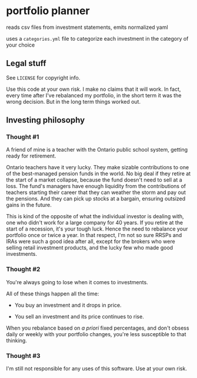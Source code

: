 # portfolio planner
reads csv files from investment statements, emits normalized yaml

uses a `categories.yml` file to categorize each investment in the category of your choice

## Legal stuff

See `LICENSE` for copyright info.

Use this code at your own risk. I make no claims that it will work.
In fact, every time after I've rebalanced my portfolio, in the short term it was the wrong decision. But in the long term things worked out.

## Investing philosophy

### Thought #1

A friend of mine is a teacher with the Ontario public school system, getting ready for retirement.

Ontario teachers have it very lucky.
They make sizable contributions to one of the best-managed pension funds in the world.
No big deal if they retire at the start of a market collapse,
because the fund doesn't need to sell at a loss.
The fund's managers have enough liquidity from the contributions of teachers
starting their career that they can weather the storm and pay out the pensions.
And they can pick up stocks at a bargain, ensuring outsized gains in the future.

This is kind of the opposite of what the individual investor is dealing with,
one who didn't work for a large company for 40 years.
If you retire at the start of a recession, it's your tough luck.
Hence the need to rebalance your portfolio once or twice a year.
In that respect, I'm not so sure RRSPs and IRAs were such a good idea after all,
except for the brokers who were selling retail investment products, and the lucky few
who made good investments.

### Thought #2

You're always going to lose when it comes to investments.

All of these things happen all the time:

* You buy an investment and it drops in price.

* You sell an investment and its price continues to rise.

When you rebalance based on _a priori_ fixed percentages, and don't obsess daily or weekly with your portfolio changes,
you're less susceptible to that thinking.

### Thought #3

I'm still not responsible for any uses of this software. Use at your own risk.
